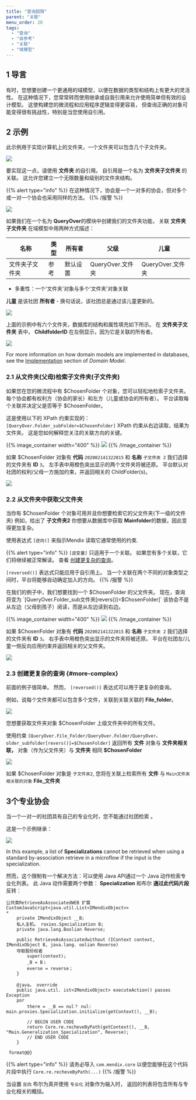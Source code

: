 ```yaml
---
title: "查询超限"
parent: "关联"
menu_order: 20
tags:
  - "查询"
  - "自参考"
  - "关联"
  - "域模型"
---
```


## 1 导言

有时，您想要创建一个更通用的域模型，以便在数据的类型和结构上有更大的灵活性。 在这种情况下，您常常转而使用继承或自我引用来允许使用简单但有效的设计模型。 这使构建您的微流程和应用程序逻辑变得更容易， 但查询正确的对象可能变得很有挑战性，特别是当您使用自引用。

## 2 示例

此示例用于实现计算机上的文件夹，一个文件夹可以包含几个子文件夹。

![](attachments/associations/query-over-example-structure.png)

要实现这一点，请使用 **文件夹** 的自引用。 自引用是一个名为 **文件夹子文件夹** 的关联。 这允许您建立一个无限数量和级别的文件夹结构。

{{% alert type="info" %}}
在这种情况下，协会是一个一对多的协会，但对多个或一对一个协会也采用同样的方法。
{{% /报警 %}}

![](attachments/associations/self-reference-domain-model.png)

如果我们在一个名为 **QueryOver**的模块中创建我们的文件夹功能， 关联 **文件夹子文件夹** 在域模型中用两种方式描述：

| 名称      | 类型 | 所有者  | 父级            | 儿童            |
| ------- | -- | ---- | ------------- | ------------- |
| 文件夹子文件夹 | 参考 | 默认设置 | QueryOver.文件夹 | QueryOver.文件夹 |

* 多重性：一个'文件夹'对象与多个'文件夹'对象关联

**儿童** 是该社团 **所有者** - 换句话说，该社团总是通过该儿童更新的。

![](attachments/associations/query-over-association.png)

上面的示例中有六个文件夹，数据库的结构和属性填充如下所示。 在 **文件夹子文件夹** 表中， **ChildfolderID** 在左侧显示，因为它是关联的所有者。

![](attachments/associations/query-over-example-database.png)

For more information on how domain models are implemented in databases, see the [Implementation](domain-model#implementation) section of *Domain Model*.

### 2.1 从文件夹(父母)检索子文件夹(子文件夹)

如果您在您的微流程中有 $ChosenFolder 个对象，您可以轻松地检索子文件夹。 每个协会都有权利方（协会的家长）和左方（儿童或协会的所有者）。  平台读取每个关联并决定父是否等于 $ChosenFolder。

这是使用以下的 XPath 约束实现的： `[QueryOver.Folder_subFolder=$ChosenFolder]` XPath 约束从右边读取，结果为文件夹。 这是您如何解释您关注的关联方向的关键。

{{% image_container width="400" %}}
![](attachments/associations/query-over-retrieve-normal.png)
{{% /image_container %}}

如果 $ChosenFolder 对象有 **代码** `202002141322015` 和 **名称** `子文件夹 2` 我们选择的文件夹有 **ID** `3`。 左手表中用橙色突出显示的两个文件夹将被还原。 平台默认对社团的权利/父母一方施加约束，并返回相关的 ChildFolder(s)。

![](attachments/associations/query-over-retrieve-normal-tables.png)

### 2.2 从文件夹中获取父文件夹

当你有 $ChosenFolder 个对象可用并且你想要检索它的父文件夹(下一级的文件夹) 例如，给出了 **子文件夹2** 你想要从数据库中获取 **Mainfolder**的数据，因此变得更加复杂。

使用表达式 `[逆向(]` 来指示Mendix 读取它通常使用的约束.

{{% alert type="info" %}}
`[逆变量]` 只适用于一个关联。 如果您有多个关联，它们将继续被正常解读。 查看 [创建更复杂的查询](#more-complex)。

`[reversed()]` 表达式只能应用于自引用上。 当一个关联在两个不同的对象类型之间时，平台将能够自动确定加入的方向。
{{% /报警 %}}

 在我们的例子中，我们想要找到一个 $ChosenFolder 的父文件夹。 现在，查询将变为 `[QueryOver.Folder_sub文件夹[revers()]=$ChosenFolder]` 该协会不是从左边（父母到孩子）阅读，而是从左边读到右边。

{{% image_container width="400" %}}
![](attachments/associations/query-over-retrieve-reversed.png)
{{% /image_container %}}

如果 $ChosenFolder 对象有 **代码** `202002141322015` 和 **名称** `子文件夹 2` 我们选择的文件夹有 **ID** `3`。 右手表中用橙色突出显示的文件夹将被还原。 平台在社团左/儿童一侧反向应用约束并返回相关的父文件夹。

![](attachments/associations/query-over-retrieve-reversed-tables.png)

### 2.3 创建更复杂的查询 {#more-complex}

前面的例子很简单。 然而， `[reversed()]` 表达式可以用于更复杂的查询。

例如，说每个文件夹都可以包含多个文件，关联到关联关联的 **File_folder**。

![](attachments/associations/query-over-extended-domain-model.png)

您想要获取文件夹对象 $ChosenFolder 上级文件夹中的所有文件。

使用约束 `[QueryOver.File_Folder/QueryOver.Folder/QueryOver。 older_subfolder[revers()]=$ChosenFolder]` 返回所有 **文件** 对象与 **文件夹相关联，** 对象（作为父文件夹）与 **文件夹** 相同 **$ChosenFolder**

![](attachments/associations/query-over-retrieve-complex.png)

如果 $ChosenFolder 对象是 `子文件夹2`, 您将在关联上检索所有 **文件** 与 `Main文件夹相关联的对象` **File_文件夹**

## 3个专业协会

当一个一对一的社团具有自己的专业化时，您不能通过社团检索 [](retrieve#source)。

这是一个示例继承：

![](attachments/associations/limitation.png)

In this example, a list of **Specializations** cannot be retrieved when using a standard by-association retrieve in a microflow if the input is the specialization.

然而，这个限制有一个解决方法：可以使用 Java API通过一个 Java 动作检索专业化列表。 此 Java 动作需要两个参数： **Specialization** 和布尔 **通过此代码片段** 反转：

```
公共类RetrieveAsAssociatedWEB 扩展 CustomJavaScript<java.util.List<IMendixObject>>
*
    private IMendixObject __B;
    私人主机。 roxies.Specialization B;
    private java.lang.Boolian Reverse;

    public RetrieveAsAssociatedwithout (IContext context, IMendixObject B, java.lang. oolian Reverse)
    夺取股份权者
        super(context);
        _B = B；
        everse = reverse；
    }

    @java。 override
    public java.util. ist<IMendixObject> executeAction() passes Exception
    por
        there = __B == nul？ nul: main.proxies.Specialization.initialize(getContext(), __B);

        // BEGIN USER CODE
        return Core.re.recheveByPath(getContext(), __B, "Main.Generalization_Specialization", Reverse);
        // END USER CODE
    }
 
 format@@}
```

{{% alert type="info" %}}
请务必导入 `com.mendix.core` 以便您能够在这个代码片段中执行 `Core.re.recheveByPath(...)`
{{% /报警 %}}

当设置 `反向` 布尔为真并使用 `专业化` 对象作为输入时， 返回的列表将包含所有与专业化相关的概括。
